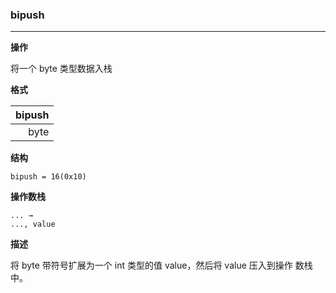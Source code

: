### bipush

----

**操作**

将一个 byte 类型数据入栈

**格式**

|  bipush |
| --------:   |
|  byte |

**结构**
```
bipush = 16(0x10)
```

**操作数栈**
```
... →
..., value
```

**描述**

将 byte 带符号扩展为一个 int 类型的值 value，然后将 value 压入到操作 数栈中。
